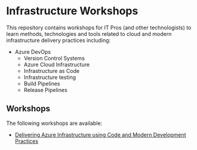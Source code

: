# Infrastructure Workshops

This repository contains workshops for IT Pros (and other technologists) to learn
methods, technologies and tools related to cloud and modern infrastructure delivery
practices including:

- Azure DevOps
  - Version Control Systems
  - Azure Cloud Infrastructure
  - Infrastructure as Code
  - Infrastructure testing
  - Build Pipelines
  - Release Pipelines

## Workshops

The following workshops are available:

- [Delivering Azure Infrastructure using Code and Modern Development Practices](/Delivering_Azure_Infrastructure_using_Code_and_Modern_Development_Practices/README.md)

